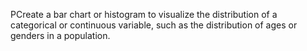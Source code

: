 PCreate a bar chart or histogram to visualize the distribution of a categorical or continuous variable, such as the distribution of ages or genders in a population.
